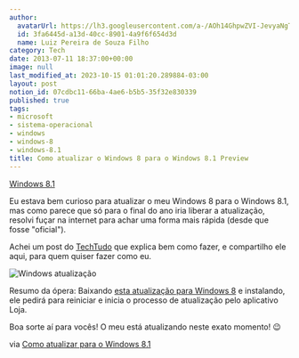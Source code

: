 ```yaml
---
author:
  avatarUrl: https://lh3.googleusercontent.com/a-/AOh14GhpwZVI-JevyaNgTdlrOT6YN20cI6V9Kxtq38Ij8AQ=s100
  id: 3fa6445d-a13d-40cc-8901-4a9f6f654d3d
  name: Luiz Pereira de Souza Filho
category: Tech
date: 2013-07-11 18:37:00+00:00
image: null
last_modified_at: 2023-10-15 01:01:20.289884-03:00
layout: post
notion_id: 07cdbc11-66ba-4ae6-b5b5-35f32e830339
published: true
tags:
- microsoft
- sistema-operacional
- windows
- windows-8
- windows-8.1
title: Como atualizar o Windows 8 para o Windows 8.1 Preview
---
```


[Windows 8.1](/wp-content/uploads/2013/07/windows-8_1.jpg)

Eu estava bem curioso para atualizar o meu Windows 8 para o Windows 8.1, mas como parece que só para o final do ano iria liberar a atualização, resolvi fuçar na internet para achar uma forma mais rápida (desde que fosse "oficial").

Achei um post do [TechTudo](http://www.techtudo.com.br/) que explica bem como fazer, e compartilho ele aqui, para quem quiser fazer como eu.

![Windows atualização](http://s.glbimg.com/po/tt/f/original/2013/06/27/captura-de-tela-2013-06-26-as-181110_.png)

Resumo da ópera: Baixando [esta atualização para Windows 8](http://go.microsoft.com/fwlink/?LinkId=302157) e instalando, ele pedirá para reiniciar e inicia o processo de atualização pelo aplicativo Loja.

Boa sorte aí para vocês! O meu está atualizando neste exato momento! 😉

via [Como atualizar para o Windows 8.1](http://www.techtudo.com.br/dicas-e-tutoriais/noticia/2013/06/como-atualizar-para-o-windows-81.html)
